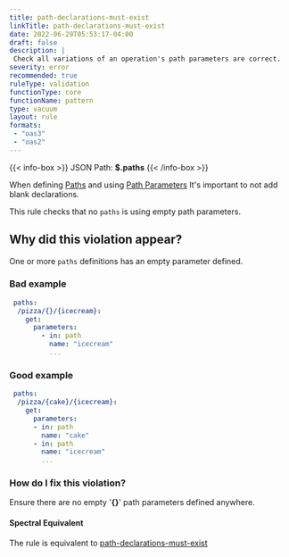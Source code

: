 ```yaml
---
title: path-declarations-must-exist
linkTitle: path-declarations-must-exist
date: 2022-06-29T05:53:17-04:00
draft: false
description: |
 Check all variations of an operation's path parameters are correct.
severity: error
recommended: true
ruleType: validation
functionType: core
functionName: pattern
type: vacuum
layout: rule
formats:
 - "oas3"
 - "oas2"
---
```


{{< info-box >}}
JSON Path: __$.paths__
{{< /info-box >}}

When defining [Paths](https://swagger.io/docs/specification/paths-and-operations/) and using [Path Parameters](https://swagger.io/docs/specification/describing-parameters/)
It's important to not add blank declarations.

This rule checks that no `paths` is using empty path parameters.

## Why did this violation appear?

One or more `paths` definitions has an empty parameter defined.

### Bad example

```yaml
 paths:
  /pizza/{}/{icecream}:
    get:
      parameters:
        - in: path
          name: "icecream"  
          ...
```

### Good example

```yaml
 paths:
  /pizza/{cake}/{icecream}:
    get:
      parameters:
      - in: path
        name: "cake"
      - in: path
        name: "icecream"  
        ...
```

### How do I fix this violation?

Ensure there are no empty '**{}**' path parameters defined anywhere.

#### Spectral Equivalent

The rule is equivalent to [path-declarations-must-exist](https://meta.stoplight.io/docs/spectral/4dec24461f3af-open-api-rules#path-declarations-must-exist)